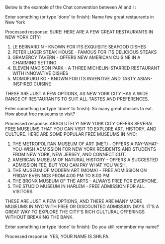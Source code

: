 
Below is the example of the Chat converstion between AI and I : 

Enter something (or type 'done' to finish):  Name few great restaurants in New York

Processed response: SURE! HERE ARE A FEW GREAT RESTAURANTS IN NEW YORK CITY:

1. LE BERNARDIN - KNOWN FOR ITS EXQUISITE SEAFOOD DISHES
2. PETER LUGER STEAK HOUSE - FAMOUS FOR ITS DELICIOUS STEAKS
3. GRAMERCY TAVERN - OFFERS NEW AMERICAN CUISINE IN A CHARMING SETTING
4. ELEVEN MADISON PARK - A THREE MICHELIN-STARRED RESTAURANT WITH INNOVATIVE DISHES
5. MOMOFUKU KO - KNOWN FOR ITS INVENTIVE AND TASTY ASIAN-INSPIRED CUISINE

THESE ARE JUST A FEW OPTIONS, AS NEW YORK CITY HAS A WIDE RANGE OF RESTAURANTS TO SUIT ALL TASTES AND PREFERENCES.


Enter something (or type 'done' to finish):  So many great choices to eat. How about free museums to visit?

Processed response: ABSOLUTELY! NEW YORK CITY OFFERS SEVERAL FREE MUSEUMS THAT YOU CAN VISIT TO EXPLORE ART, HISTORY, AND CULTURE. HERE ARE SOME POPULAR FREE MUSEUMS IN NYC:

1. THE METROPOLITAN MUSEUM OF ART (MET) - OFFERS A PAY-WHAT-YOU-WISH ADMISSION FOR NEW YORK RESIDENTS AND STUDENTS FROM NEW YORK, NEW JERSEY, AND CONNECTICUT.
2. AMERICAN MUSEUM OF NATURAL HISTORY - OFFERS A SUGGESTED ADMISSION FEE, BUT YOU CAN PAY WHAT YOU WISH.
3. THE MUSEUM OF MODERN ART (MOMA) - FREE ADMISSION ON FRIDAY EVENINGS FROM 4:00 PM TO 8:00 PM.
4. THE BRONX MUSEUM OF THE ARTS - ALWAYS FREE FOR EVERYONE.
5. THE STUDIO MUSEUM IN HARLEM - FREE ADMISSION FOR ALL VISITORS.

THESE ARE JUST A FEW OPTIONS, AND THERE ARE MANY MORE MUSEUMS IN NYC WITH FREE OR DISCOUNTED ADMISSION DAYS. IT'S A GREAT WAY TO EXPLORE THE CITY'S RICH CULTURAL OFFERINGS WITHOUT BREAKING THE BANK.

Enter something (or type 'done' to finish):  Do you still remember my name?

Processed response: YES, YOUR NAME IS SHILPA.
